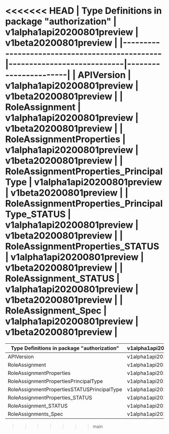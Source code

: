 <<<<<<< HEAD
| Type Definitions in package "authorization"   | v1alpha1api20200801preview | v1beta20200801preview |
|-----------------------------------------------|----------------------------|-----------------------|
| APIVersion                                    | v1alpha1api20200801preview | v1beta20200801preview |
| RoleAssignment                                | v1alpha1api20200801preview | v1beta20200801preview |
| RoleAssignmentProperties                      | v1alpha1api20200801preview | v1beta20200801preview |
| RoleAssignmentProperties_PrincipalType        | v1alpha1api20200801preview | v1beta20200801preview |
| RoleAssignmentProperties_PrincipalType_STATUS | v1alpha1api20200801preview | v1beta20200801preview |
| RoleAssignmentProperties_STATUS               | v1alpha1api20200801preview | v1beta20200801preview |
| RoleAssignment_STATUS                         | v1alpha1api20200801preview | v1beta20200801preview |
| RoleAssignment_Spec                           | v1alpha1api20200801preview | v1beta20200801preview |
=======
| Type Definitions in package "authorization" | v1alpha1api20200801preview | v1beta20200801preview |
|---------------------------------------------|----------------------------|-----------------------|
| APIVersion                                  | v1alpha1api20200801preview | v1beta20200801preview |
| RoleAssignment                              | v1alpha1api20200801preview | v1beta20200801preview |
| RoleAssignmentProperties                    | v1alpha1api20200801preview | v1beta20200801preview |
| RoleAssignmentPropertiesPrincipalType       | v1alpha1api20200801preview | v1beta20200801preview |
| RoleAssignmentPropertiesSTATUSPrincipalType | v1alpha1api20200801preview | v1beta20200801preview |
| RoleAssignmentProperties_STATUS             | v1alpha1api20200801preview | v1beta20200801preview |
| RoleAssignment_STATUS                       | v1alpha1api20200801preview | v1beta20200801preview |
| RoleAssignments_Spec                        | v1alpha1api20200801preview | v1beta20200801preview |
>>>>>>> main
